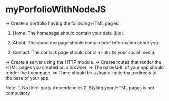 # myPorfolioWithNodeJS

=> Create a portfolio having the following HTML pages:
1. Home: The homepage should contain your data (bio).

2. About: The about me page should contain brief information about you.

3. Contact: The contact page should contain links to your social media.

=> Create a server using the HTTP module.
=> Create routes that render the HTML pages you created on a browser.
=> The base URL of your app should render the homepage.
=> There should be a /home route that redirects to the base of your app.

Note: 1. No third-party dependencies
      2. Styling your HTML pages is not compulsory

